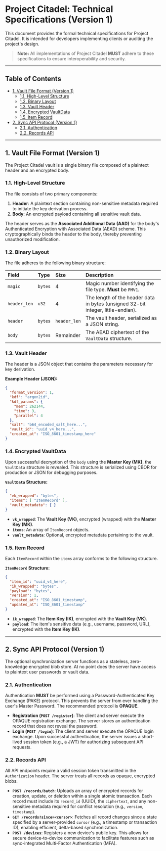# Project Citadel: Technical Specifications (Version 1)

This document provides the formal technical specifications for Project Citadel. It is intended for developers implementing clients or auditing the project's design.

> **Note:** All implementations of Project Citadel **MUST** adhere to these specifications to ensure interoperability and security.

---

## Table of Contents

- [1. Vault File Format (Version 1)](#1-vault-file-format-version-1)
  - [1.1. High-Level Structure](#11-high-level-structure)
  - [1.2. Binary Layout](#12-binary-layout)
  - [1.3. Vault Header](#13-vault-header)
  - [1.4. Encrypted VaultData](#14-encrypted-vaultdata)
  - [1.5. Item Record](#15-item-record)
- [2. Sync API Protocol (Version 1)](#2-sync-api-protocol-version-1)
  - [2.1. Authentication](#21-authentication)
  - [2.2. Records API](#22-records-api)

---

## 1. Vault File Format (Version 1)

The Project Citadel vault is a single binary file composed of a plaintext header and an encrypted body.

### 1.1. High-Level Structure

The file consists of two primary components:

1.  **Header**: A plaintext section containing non-sensitive metadata required to initiate the key derivation process.
2.  **Body**: An encrypted payload containing all sensitive vault data.

The header serves as the **Associated Additional Data (AAD)** for the body's Authenticated Encryption with Associated Data (AEAD) scheme. This cryptographically binds the header to the body, thereby preventing unauthorized modification.

### 1.2. Binary Layout

The file adheres to the following binary structure:

| Field        | Type        | Size         | Description                                                               |
| :----------- | :---------- | :----------- | :------------------------------------------------------------------------ |
| `magic`      | `bytes`     | 4            | Magic number identifying the file type. **Must** be `PMV1`.                 |
| `header_len` | `u32`       | 4            | The length of the header data in bytes (unsigned 32-bit integer, little-endian). |
| `header`     | `bytes`     | `header_len` | The vault header, serialized as a JSON string.                              |
| `body`       | `bytes`     | Remainder    | The AEAD ciphertext of the `VaultData` structure.                           |

### 1.3. Vault Header

The header is a JSON object that contains the parameters necessary for key derivation.

**Example Header (JSON):**
```json
{
  "format_version": 1,
  "kdf": "argon2id",
  "kdf_params": {
    "mem": 262144,
    "time": 3,
    "parallel": 4
  },
  "salt": "b64_encoded_salt_here...",
  "vault_id": "uuid_v4_here...",
  "created_at": "ISO_8601_timestamp_here"
}
```

### 1.4. Encrypted VaultData

Upon successful decryption of the `body` using the **Master Key (MK)**, the `VaultData` structure is revealed. This structure is serialized using CBOR for production or JSON for debugging purposes.

**`VaultData` Structure:**
```json
{
  "vk_wrapped": "bytes",
  "items": [ "ItemRecord" ],
  "vault_metadata": { }
}
```
- **`vk_wrapped`**: The **Vault Key (VK)**, encrypted (wrapped) with the **Master Key (MK)**.
- **`items`**: An array of `ItemRecord` objects.
- **`vault_metadata`**: Optional, encrypted metadata pertaining to the vault.

### 1.5. Item Record

Each `ItemRecord` within the `items` array conforms to the following structure.

**`ItemRecord` Structure:**
```json
{
  "item_id": "uuid_v4_here",
  "ik_wrapped": "bytes",
  "payload": "bytes",
  "version": 1,
  "created_at": "ISO_8601_timestamp",
  "updated_at": "ISO_8601_timestamp"
}
```
- **`ik_wrapped`**: The **Item Key (IK)**, encrypted with the **Vault Key (VK)**.
- **`payload`**: The item's sensitive data (e.g., username, password, URL), encrypted with the **Item Key (IK)**.

---

## 2. Sync API Protocol (Version 1)

The optional synchronization server functions as a stateless, zero-knowledge encrypted blob store. At no point does the server have access to plaintext user passwords or vault data.

### 2.1. Authentication

Authentication **MUST** be performed using a Password-Authenticated Key Exchange (PAKE) protocol. This prevents the server from ever handling the user's Master Password. The recommended protocol is **OPAQUE**.

-   **Registration (`POST /register`)**: The client and server execute the OPAQUE registration exchange. The server stores an authentication record that does not reveal the password.
-   **Login (`POST /login`)**: The client and server execute the OPAQUE login exchange. Upon successful authentication, the server issues a short-lived session token (e.g., a JWT) for authorizing subsequent API requests.

### 2.2. Records API

All API endpoints require a valid session token transmitted in the `Authorization` header. The server treats all records as opaque, encrypted blobs.

-   **`POST /records/batch`**: Uploads an array of encrypted records for creation, update, or deletion within a single atomic transaction. Each record must include its `record_id` (UUID), the `ciphertext`, and any non-sensitive metadata required for conflict resolution (e.g., `version`, `timestamp`).
-   **`GET /records?since=<cursor>`**: Fetches all record changes since a state specified by a server-provided `cursor` (e.g., a timestamp or transaction ID), enabling efficient, delta-based synchronization.
-   **`POST /devices`**: Registers a new device's public key. This allows for secure device-to-device communication to facilitate features such as sync-integrated Multi-Factor Authentication (MFA).
